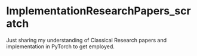 # ImplementationResearchPapers_scratch 
Just sharing my understanding of Classical Research papers and implementation in PyTorch to get employed.
     
